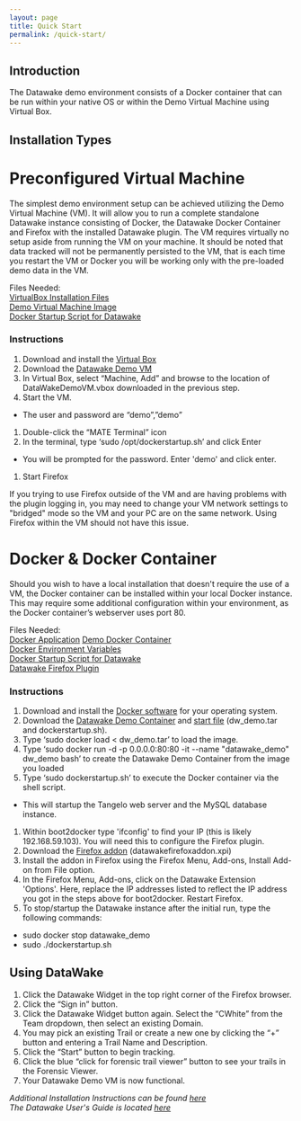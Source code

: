 ```yaml
---
layout: page
title: Quick Start
permalink: /quick-start/
---
```


## Introduction

The Datawake demo environment consists of a Docker container that can be
run within your native OS or within the Demo Virtual Machine using
Virtual Box.  

## Installation Types

# Preconfigured Virtual Machine

The simplest demo environment setup can be achieved utilizing the Demo
Virtual Machine (VM). It will allow you to run a complete standalone
Datawake instance consisting of Docker, the Datawake Docker Container
and Firefox with the installed Datawake plugin. The VM requires
virtually no setup aside from running the VM on your machine. It should
be noted that data tracked will not be permanently persisted to the VM,
that is each time you restart the VM or Docker you will be working only
with the pre-loaded demo data in the VM.

Files Needed:  
[VirtualBox Installation
Files](https://www.virtualbox.org/wiki/Downloads "Download & Install VirtualBox")  
[Demo Virtual Machine
Image](https://s3.amazonaws.com/soterastuff/Datawake_Demo/DataWakeDemoVM.zip "Zipped VM Files")  
[Docker Startup Script for
Datawake](https://s3.amazonaws.com/soterastuff/Datawake_Demo/dockerstartup.sh "Docker Startup File")  

### Instructions

1.  Download and install the [Virtual Box](https://www.virtualbox.org/wiki/Downloads)  
1.  Download the [Datawake Demo VM](https://s3.amazonaws.com/soterastuff/Datawake_Demo/DataWakeDemoVM.zip)  
1.  In Virtual Box, select “Machine, Add” and browse to the location of DataWakeDemoVM.vbox downloaded in the previous step.
1.  Start the VM.
  * The user and password are “demo”,”demo”
1.  Double-click the “MATE Terminal” icon
1.  In the terminal, type ‘sudo /opt/dockerstartup.sh’ and click Enter
  * You will be prompted for the password. Enter 'demo' and click enter.
1.  Start Firefox

If you trying to use Firefox outside of the VM and are having problems with the plugin logging in, you may need to change your VM network settings to "bridged" mode so the VM and your PC are on the same network.  Using Firefox within the VM should not have this issue.


# Docker & Docker Container

Should you wish to have a local installation that doesn't require the
use of a VM, the Docker container can be installed within your local
Docker instance. This may require some additional configuration within
your environment, as the Docker container’s webserver uses port 80.  

Files Needed:  
[Docker
Application](https://docs.docker.com/installation/#installation "Docker Installation Info & Files")
[Demo Docker
Container](https://s3.amazonaws.com/soterastuff/Datawake_Demo/dw_demo.tar "Tarfile for Docker Container")  
[Docker Environment
Variables](https://s3.amazonaws.com/soterastuff/Datawake_Demo/DWenvVar.txt "Docker Environment Variables")  
[Docker Startup Script for
Datawake](https://s3.amazonaws.com/soterastuff/Datawake_Demo/dockerstartup.sh "Docker Startup File")  
[Datawake Firefox Plugin](https://s3.amazonaws.com/soterastuff/Datawake_Demo/datawakefirefoxaddon.xpi)  


### Instructions
1.	Download and install the [Docker software](https://docs.docker.com/) for your operating system.
1.	Download the [Datawake Demo Container](https://s3.amazonaws.com/soterastuff/Datawake_Demo/dw_demo.tar) and [start file](https://s3.amazonaws.com/soterastuff/Datawake_Demo/dockerstartup.sh) (dw_demo.tar and dockerstartup.sh).
1.	Type ‘sudo docker load < dw_demo.tar’  to load the image.
1.	Type ‘sudo docker run -d -p 0.0.0.0:80:80 -it --name "datawake_demo" dw_demo bash’ to create the Datawake Demo Container from the image you loaded
1.	Type ‘sudo dockerstartup.sh’ to execute the Docker container via the shell script.  
  * This will startup the Tangelo web server and the MySQL database instance.
1. Within boot2docker type 'ifconfig' to find your IP (this is likely 192.168.59.103).  You will need this to configure the Firefox plugin.
1.	Download the [Firefox addon](https://s3.amazonaws.com/soterastuff/Datawake_Demo/datawakefirefoxaddon.xpi) (datawakefirefoxaddon.xpi)
1.  Install the addon in Firefox using the Firefox Menu, Add-ons, Install Add-on from File option.
1.  In the Firefox Menu, Add-ons, click on the Datawake Extension 'Options'.  Here, replace the IP addresses listed to reflect the IP address you got in the steps above for boot2docker.  Restart Firefox.
1.	To stop/startup the Datawake instance after the initial run, type the following commands:
  *	sudo docker stop datawake_demo
  *	sudo ./dockerstartup.sh


## Using DataWake
1.	Click the Datawake Widget in the top right corner of the Firefox browser.
1.	Click the “Sign in” button.  
1.	Click the Datawake Widget button again. Select the “CWhite” from the Team dropdown, then select an existing Domain.  
1.	You may pick an existing Trail or create a new one by clicking the “+” button and entering a Trail Name and Description.
1.	Click the “Start” button to begin tracking.
1.	Click the blue “click for forensic trail viewer” button to see your trails in the Forensic Viewer.
1.	Your Datawake Demo VM is now functional.


*Additional Installation Instructions can be found
[here](https://s3.amazonaws.com/soterastuff/Datawake_Demo/Datawake-Demo-InstallationGuide.docx "Datawake Demo Installation Guide")*
<br /> *The Datawake User's Guide is located
[here](https://s3.amazonaws.com/soterastuff/Datawake_Demo/DW-USER-GUIDE.docx "Datawake User's Guide")*
